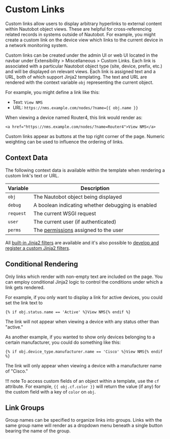 # Custom Links

Custom links allow users to display arbitrary hyperlinks to external content within Nautobot object views. These are helpful for cross-referencing related records in systems outside of Nautobot. For example, you might create a custom link on the device view which links to the current device in a network monitoring system.

Custom links can be created under the admin UI or web UI located in the navbar under Extensibility > Miscellaneous > Custom Links. Each link is associated with a particular Nautobot object type (site, device, prefix, etc.) and will be displayed on relevant views. Each link is assigned text and a URL, both of which support Jinja2 templating. The text and URL are rendered with the context variable `obj` representing the current object.

For example, you might define a link like this:

* Text: `View NMS`
* URL: `https://nms.example.com/nodes/?name={{ obj.name }}`

When viewing a device named Router4, this link would render as:

```no-highlight
<a href="https://nms.example.com/nodes/?name=Router4">View NMS</a>
```

Custom links appear as buttons at the top right corner of the page. Numeric weighting can be used to influence the ordering of links.

## Context Data

The following context data is available within the template when rendering a custom link's text or URL.

| Variable | Description |
|----------|-------------|
| `obj`      | The Nautobot object being displayed |
| `debug`    | A boolean indicating whether debugging is enabled |
| `request`  | The current WSGI request |
| `user`     | The current user (if authenticated) |
| `perms`    | The [permissions](https://docs.djangoproject.com/en/stable/topics/auth/default/#permissions) assigned to the user |

All [built-in Jinja2 filters](./template-filters.md) are available and it's also possible to [develop and register a custom Jinja2 filters](../../development/apps/api/platform-features/jinja2-filters.md).

## Conditional Rendering

Only links which render with non-empty text are included on the page. You can employ conditional Jinja2 logic to control the conditions under which a link gets rendered.

For example, if you only want to display a link for active devices, you could set the link text to

```jinja2
{% if obj.status.name == 'Active' %}View NMS{% endif %}
```

The link will not appear when viewing a device with any status other than "active."

As another example, if you wanted to show only devices belonging to a certain manufacturer, you could do something like this:

```jinja2
{% if obj.device_type.manufacturer.name == 'Cisco' %}View NMS{% endif %}
```

The link will only appear when viewing a device with a manufacturer name of "Cisco."

!!! note
    To access custom fields of an object within a template, use the `cf` attribute. For example, `{{ obj.cf.color }}` will return the value (if any) for the custom field with a key of `color` on `obj`.

## Link Groups

Group names can be specified to organize links into groups. Links with the same group name will render as a dropdown menu beneath a single button bearing the name of the group.
